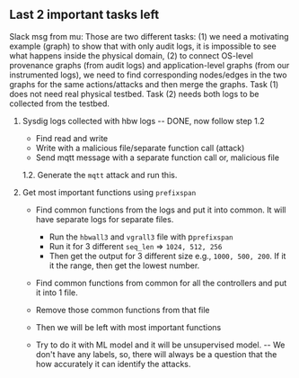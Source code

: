 ## Last 2 important tasks left
Slack msg from mu:
Those are two different tasks: (1) we need a motivating example (graph) to show that with only audit logs, it is impossible to see what happens inside the physical domain, (2) to connect OS-level provenance graphs (from audit logs) and application-level graphs (from our instrumented logs), we need to find corresponding nodes/edges in the two graphs for the same actions/attacks and then merge the graphs. Task (1) does not need real physical testbed. Task (2) needs both logs to be collected from the testbed.

1. Sysdig logs collected with hbw logs -- DONE, now follow step 1.2
    - Find read and write
    - Write with a malicious file/separate function call (attack)
    - Send mqtt message with a separate function call or, malicious file
    
    1.2. Generate the `mqtt` attack and run this.

2. Get most important functions using `prefixspan`
    - Find common functions from the logs and put it into common<file name>. It will have separate logs for separate files.
        - Run the `hbwall3` and `vgrall3` file with p`prefixspan` 
        - Run it for 3 different `seq_len` => `1024, 512, 256`
        - Then get the output for 3 different size e.g., `1000, 500, 200`. If it it the range, then get the lowest number.
    - Find common functions from common<file name> for all the controllers and put it into 1 file.
    - Remove those common functions from that file
    - Then we will be left with most important functions

    - Try to do it with ML model and it will be unsupervised model. -- We don't have any labels, so, there will always be a question that the how accurately it can identify the attacks.
